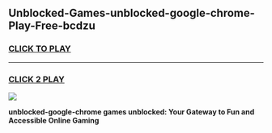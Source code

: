 
## Unblocked-Games-unblocked-google-chrome-Play-Free-bcdzu
<h3>
<a href="https://premium76.site?title=unblocked-google-chrome&ref=23A">CLICK TO PLAY</a></h3>
<hr>

<h3>
<a href="https://premium76.site?title=unblocked-google-chrome&ref=23A">CLICK 2 PLAY</a>
  
</h3>

<a href="https://premium76.site?title=unblocked-google-chrome&ref=23A"><img src="https://clearcache.store/games.png"></a>


**unblocked-google-chrome games unblocked: Your Gateway to Fun and Accessible Online Gaming**
